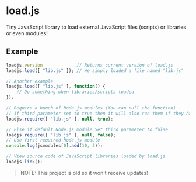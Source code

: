 # load.js

Tiny JavaScript library to load external JavaScript files (scripts) or libraries or even modules!

## Example

```javascript
loadjs.version             // Returns current version of load.js
loadjs.load([ "lib.js" ]); // We simply loaded a file named "lib.js"

// Another example
loadjs.load([ "lib.js" ], function() {
    // Do something when libraries/scripts loaded
});

// Require a bunch of Node.js modules (You can null the function)
// If third parameter set to true then it will also run them if they have module.export
loadjs.require([ "lib.js" ], null, true);

// Else if default Node.js module,Set third parameter to false
loadjs.require([ "lib.js" ], null, false);
// Use first required Node.js module
console.log(jsmodules[0].add(10, 3));

// View source code of JavaScript libraries loaded by load.js
loadjs.link();
```

> NOTE: This project is old so it won't receive updates!